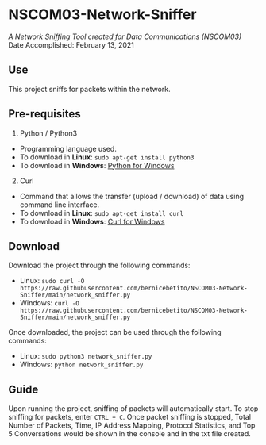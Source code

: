 # NSCOM03-Network-Sniffer
_A Network Sniffing Tool created for Data Communications (NSCOM03)_\
Date Accomplished: February 13, 2021

## Use
This project sniffs for packets within the network.

## Pre-requisites
1. Python / Python3
  * Programming language used.
  * To download in **Linux**: `sudo apt-get install python3`
  * To download in **Windows**: [Python for Windows](https://www.python.org/downloads/windows/)
2. Curl
  * Command that allows the transfer (upload / download) of data using command line interface.
  * To download in **Linux**: `sudo apt-get install curl`
  * To download in **Windows**: [Curl for Windows](https://curl.se/windows/)

## Download
Download the project through the following commands:
* Linux:
``` sudo curl -O https://raw.githubusercontent.com/bernicebetito/NSCOM03-Network-Sniffer/main/network_sniffer.py ```
* Windows:
``` curl -O https://raw.githubusercontent.com/bernicebetito/NSCOM03-Network-Sniffer/main/network_sniffer.py ```

Once downloaded, the project can be used through the following commands:
* Linux: ` sudo python3 network_sniffer.py `
* Windows: ` python network_sniffer.py `

## Guide
Upon running the project, sniffing of packets will automatically start. To stop sniffing for packets, enter `CTRL + C`. Once packet sniffing is stopped, Total Number of Packets, Time, IP Address Mapping, Protocol Statistics, and Top 5 Conversations would be shown in the console and in the txt file created.
